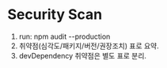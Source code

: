 ﻿# Security Scan
1) run: npm audit --production
2) 취약점(심각도/패키지/버전/권장조치) 표로 요약.
3) devDependency 취약점은 별도 표로 분리.
